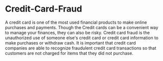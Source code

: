 # Credit-Card-Fraud
A credit card is one of the most used financial products to make online purchases and
payments. Though the Credit cards can be a convenient way to manage your finances, they can
also be risky. Credit card fraud is the unauthorized use of someone else&#39;s credit card or credit
card information to make purchases or withdraw cash.
It is important that credit card companies are able to recognize fraudulent credit card
transactions so that customers are not charged for items that they did not purchase.
